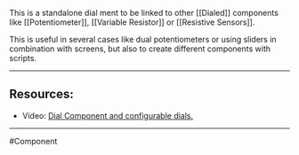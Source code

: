 This is a standalone dial ment to be linked to other [[Dialed]] components like [[Potentiometer]], [[Variable Resistor]] or [[Resistive Sensors]].

This is useful in several cases like dual potentiometers or using sliders in combination with screens, but also to create different components with scripts.

---

## Resources:

- Video: [Dial Component and configurable dials.](https://youtu.be/mUXfwsjyRZ4)

---

#Component